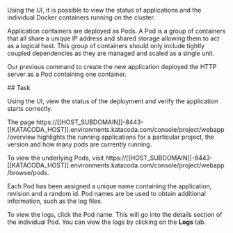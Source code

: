 Using the UI, it is possible to view the status of applications and the individual Docker containers running on the cluster.

Application containers are deployed as Pods. A Pod is a group of containers that all share a unique IP address and shared storage allowing them to act as a logical host. This group of containers should only include tightly coupled dependencies as they are managed and scaled as a single unit.

Our previous command to create the new application deployed the HTTP server as a Pod containing one container.

## Task

Using the UI, view the status of the deployment and verify the application starts correctly.

The page https://[[HOST_SUBDOMAIN]]-8443-[[KATACODA_HOST]].environments.katacoda.com/console/project/webapp/overview highlights the running applications for a particular project, the version and how many pods are currently running.

To view the underlying Pods, visit https://[[HOST_SUBDOMAIN]]-8443-[[KATACODA_HOST]].environments.katacoda.com/console/project/webapp/browse/pods.

Each Pod has been assigned a unique name containing the application, revision and a random id. Pod names are be used to obtain additional information, such as the log files.

To view the logs, click the Pod name. This will go into the details section of the individual Pod. You can view the logs by clicking on the **Logs** tab.
